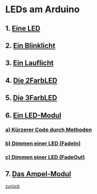  <link rel="stylesheet" href="https://hi2272.github.io/StyleMD.css">


# LEDs am Arduino

## 1. [Eine LED](01LED/index.html)  
## 2. [Ein Blinklicht](02LEDBlink/index.html)    
## 3. [Ein Lauflicht](03LEDLauflicht/index.html)  
## 4. [Die 2FarbLED](03bZweifarbLED/index.html)
## 5. [Die 3FarbLED](03c3FarbLED/index.html)
## 6. [Ein LED-Modul](04LEDModul/index.html)  
### [a) Kürzerer Code durch Methoden](04LEDModul/Loesung.html)
### [b) Dimmen einer LED (FadeIn)](04LEDModul/Loesung2.html)
### [c) Dimmen einer LED (FadeOut)](04LEDModul/Loesung3.html)
## 7. [Das Ampel-Modul](05Ampel/index.html)

[zurück](../index.html)
